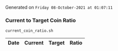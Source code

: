 Generated on `Friday 08-October-2021 at 01:07:11`

### Current to Target Coin Ratio
`current_coin_ratio.sh`

Date|Current|Target|Ratio
---|---|---|---
